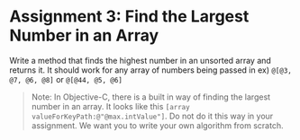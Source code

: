 # Assignment 3: Find the Largest Number in an Array

Write a method that finds the highest number in an unsorted array and returns it. It should work for any array of numbers being passed in ex) `@[@3, @7, @6, @8]` or `@[@44, @5, @6]`


> Note:
In Objective-C, there is a built in way of finding the largest number in an array. It looks like this `[array valueForKeyPath:@"@max.intValue"]`. Do not do it this way in your assignment. We want you to write your own algorithm from scratch.
